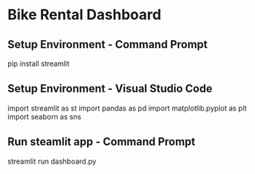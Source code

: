 # Bike Rental Dashboard

## Setup Environment - Command Prompt
pip install streamlit

## Setup Environment - Visual Studio Code
import streamlit as st
import pandas as pd
import matplotlib.pyplot as plt
import seaborn as sns

## Run steamlit app - Command Prompt
streamlit run dashboard.py
